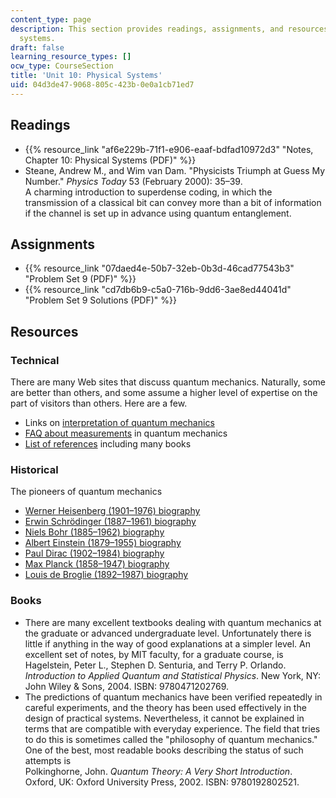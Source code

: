 ```yaml
---
content_type: page
description: This section provides readings, assignments, and resources on physical
  systems.
draft: false
learning_resource_types: []
ocw_type: CourseSection
title: 'Unit 10: Physical Systems'
uid: 04d3de47-9068-805c-423b-0e0a1cb71ed7
---
```

## Readings

- {{% resource_link "af6e229b-71f1-e906-eaaf-bdfad10972d3" "Notes, Chapter 10: Physical Systems (PDF)" %}}
- Steane, Andrew M., and Wim van Dam. "Physicists Triumph at Guess My Number." *Physics Today* 53 (February 2000): 35–39.   
    A charming introduction to superdense coding, in which the transmission of a classical bit can convey more than a bit of information if the channel is set up in advance using quantum entanglement.

## Assignments

- {{% resource_link "07daed4e-50b7-32eb-0b3d-46cad77543b3" "Problem Set 9 (PDF)" %}}
- {{% resource_link "cd7db6b9-c5a0-716b-9dd6-3ae8ed44041d" "Problem Set 9 Solutions (PDF)" %}}

## Resources

### Technical

There are many Web sites that discuss quantum mechanics. Naturally, some are better than others, and some assume a higher level of expertise on the part of visitors than others. Here are a few.

- Links on [interpretation of quantum mechanics](http://www.upscale.utoronto.ca/GeneralInterest/Key/quinterp.htm)
- [FAQ about measurements](http://www.mtnmath.com/faq/meas-qm.html) in quantum mechanics
- [List of references](http://www.faqs.org/faqs/physics-faq/part1/section-4.html) including many books

### Historical

The pioneers of quantum mechanics

- [Werner Heisenberg (1901–1976) biography](http://www-groups.dcs.st-andrews.ac.uk/~history/Biographies/Heisenberg.html)
- [Erwin Schrödinger (1887–1961) biography](http://www-groups.dcs.st-andrews.ac.uk/~history/Biographies/Schrodinger.html)
- [Niels Bohr (1885–1962) biography](http://www-groups.dcs.st-andrews.ac.uk/~history/Biographies/Bohr_Niels.html)
- [Albert Einstein (1879–1955) biography](http://www-groups.dcs.st-andrews.ac.uk/~history/Biographies/Einstein.html)
- [Paul Dirac (1902–1984) biography](http://www-groups.dcs.st-andrews.ac.uk/~history/Biographies/Dirac.html)
- [Max Planck (1858–1947) biography](http://www-groups.dcs.st-andrews.ac.uk/~history/Biographies/Planck.html)
- [Louis de Broglie (1892–1987) biography](http://www-groups.dcs.st-andrews.ac.uk/~history/Biographies/Broglie.html)

### Books

- There are many excellent textbooks dealing with quantum mechanics at the graduate or advanced undergraduate level. Unfortunately there is little if anything in the way of good explanations at a simpler level. An excellent set of notes, by MIT faculty, for a graduate course, is   
    Hagelstein, Peter L., Stephen D. Senturia, and Terry P. Orlando. *Introduction to Applied Quantum and Statistical Physics*. New York, NY: John Wiley & Sons, 2004. ISBN: 9780471202769.
- The predictions of quantum mechanics have been verified repeatedly in careful experiments, and the theory has been used effectively in the design of practical systems. Nevertheless, it cannot be explained in terms that are compatible with everyday experience. The field that tries to do this is sometimes called the "philosophy of quantum mechanics." One of the best, most readable books describing the status of such attempts is   
    Polkinghorne, John. *Quantum Theory: A Very Short Introduction*. Oxford, UK: Oxford University Press, 2002. ISBN: 9780192802521.